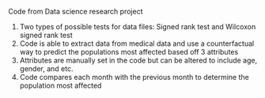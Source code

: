Code from Data science research project

1. Two types of possible tests for data files: Signed rank test and Wilcoxon signed rank test
2. Code is able to extract data from medical data and use a counterfactual way to predict the populations most affected based off 3 attributes
3. Attributes are manually set in the code but can be altered to include age, gender, and etc.
4. Code compares each month with the previous month to determine the population most affected
